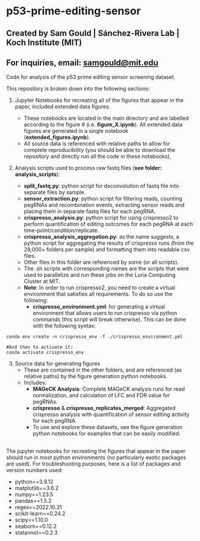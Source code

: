 # p53-prime-editing-sensor

## Created by Sam Gould | Sánchez-Rivera Lab | Koch Institute (MIT)
## For inquiries, email: samgould@mit.edu
Code for analysis of the p53 prime editing sensor screening dataset.

This repository is broken down into the following sections:
1. Jupyter Notebooks for recreating all of the figures that appear in the paper, included extended data figures.
    - These notebooks are located in the main directory and are labelled according to the figure # (i.e. **figure_X.ipynb**). All extended data figures are generated in a single notebook (**extended_figures.ipynb**).
    - All source data is referenced with relative paths to allow for complete reproducibility (you should be able to download the repository and directly run all the code in these notebooks). 

2. Analysis scripts used to process raw fastq files (**see folder: analysis_scripts**):
    - **split_fastq.py**: python script for deconvolution of fastq file into separate files by sample.
    - **sensor_extraction.py**: python script for filtering reads, counting pegRNAs and recombination events, extracting sensor reads and placing them in separate fastq files for each pegRNA.
    - **crispresso_analysis.py**: python script for using crispresso2 to perform quantification of editing outcomes for each pegRNA at each time-point/condition/replicate.
    - **crispresso_analysis_aggregation.py**: as the name suggests, a python script for aggregating the results of crispresso runs (from the 28,000+ folders per sample) and formatting them into readable csv files.
    - Other files in this folder are referenced by some (or all scripts).
    - The .sh scripts with corresponding names are the scripts that were used to parallelize and run these jobs on the Luria Computing Cluster at MIT.
    - **Note**: In order to run crispresso2, you need to create a virtual environment that satisfies all requirements. To do so use the following:
        - **crispresso_environment.yml**: for generating a virtual environment that allows users to run crispresso via python commands (this script will break otherwise). This can be done with the following syntax:

```        
conda env create -n crispresso_env -f ./crispresso_environment.yml

#And then to activate it:
conda activate crispresso_env
```

3. Source data for generating figures
    - These are contained in the other folders, and are referenced (as relative paths) by the figure generation python notebooks.
    - Includes:
        - **MAGeCK Analysis**: Complete MAGeCK analysis runs for read normalization, and calculation of LFC and FDR value for pegRNAs.
        - **crispresso** & **crispresso_replicates_merged**: Aggregated crispresso analysis with quantification of sensor editing activity for each pegRNA.
        - To use and explore these datasets, see the figure generation python notebooks for examples that can be easily modified.

##
The jupyter notebooks for recreating the figures that appear in the paper should run in most python environments (no particularly exotic packages are used). For troubleshooting purposes, here is a list of packages and version numbers used:

- python==3.9.12
- matplotlib==3.6.2
- numpy==1.23.5
- pandas==1.5.2
- regex==2022.10.31
- scikit-learn==0.24.2
- scipy==1.10.0
- seaborn==0.12.2
- statannot==0.2.3